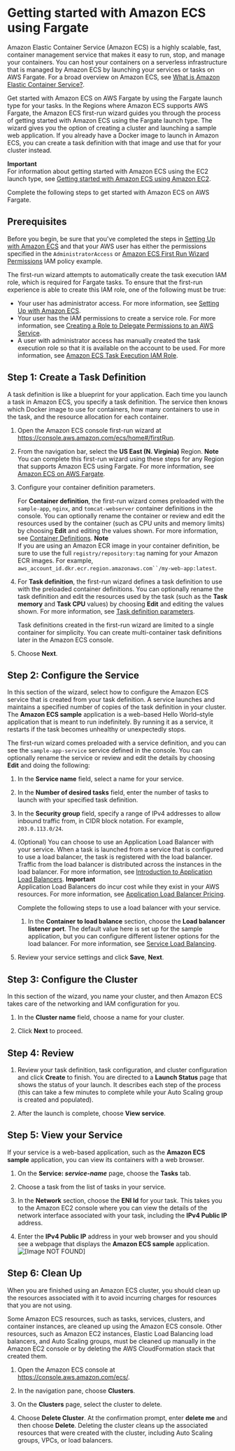 # Getting started with Amazon ECS using Fargate<a name="getting-started-fargate"></a>

Amazon Elastic Container Service \(Amazon ECS\) is a highly scalable, fast, container management service that makes it easy to run, stop, and manage your containers\. You can host your containers on a serverless infrastructure that is managed by Amazon ECS by launching your services or tasks on AWS Fargate\. For a broad overview on Amazon ECS, see [What is Amazon Elastic Container Service?](Welcome.md)\.

Get started with Amazon ECS on AWS Fargate by using the Fargate launch type for your tasks\. In the Regions where Amazon ECS supports AWS Fargate, the Amazon ECS first\-run wizard guides you through the process of getting started with Amazon ECS using the Fargate launch type\. The wizard gives you the option of creating a cluster and launching a sample web application\. If you already have a Docker image to launch in Amazon ECS, you can create a task definition with that image and use that for your cluster instead\.

**Important**  
For information about getting started with Amazon ECS using the EC2 launch type, see [Getting started with Amazon ECS using Amazon EC2](getting-started-ecs-ec2.md)\.

Complete the following steps to get started with Amazon ECS on AWS Fargate\.

## Prerequisites<a name="first-run-prereqs"></a>

Before you begin, be sure that you've completed the steps in [Setting Up with Amazon ECS](get-set-up-for-amazon-ecs.md) and that your AWS user has either the permissions specified in the `AdministratorAccess` or [Amazon ECS First Run Wizard Permissions](security_iam_id-based-policy-examples.md#first-run-permissions) IAM policy example\.

The first\-run wizard attempts to automatically create the task execution IAM role, which is required for Fargate tasks\. To ensure that the first\-run experience is able to create this IAM role, one of the following must be true:
+ Your user has administrator access\. For more information, see [Setting Up with Amazon ECS](get-set-up-for-amazon-ecs.md)\.
+ Your user has the IAM permissions to create a service role\. For more information, see [Creating a Role to Delegate Permissions to an AWS Service](https://docs.aws.amazon.com/IAM/latest/UserGuide/id_roles_create_for-service.html)\.
+ A user with administrator access has manually created the task execution role so that it is available on the account to be used\. For more information, see [Amazon ECS Task Execution IAM Role](task_execution_IAM_role.md)\. 

## Step 1: Create a Task Definition<a name="first-run-task-def"></a>

A task definition is like a blueprint for your application\. Each time you launch a task in Amazon ECS, you specify a task definition\. The service then knows which Docker image to use for containers, how many containers to use in the task, and the resource allocation for each container\.

1. Open the Amazon ECS console first\-run wizard at [https://console\.aws\.amazon\.com/ecs/home\#/firstRun](https://console.aws.amazon.com/ecs/home#/firstRun)\.

1. From the navigation bar, select the **US East \(N\. Virginia\)** Region\.
**Note**  
You can complete this first\-run wizard using these steps for any Region that supports Amazon ECS using Fargate\. For more information, see [Amazon ECS on AWS Fargate](AWS_Fargate.md)\.

1. Configure your container definition parameters\. 

   For **Container definition**, the first\-run wizard comes preloaded with the `sample-app`, `nginx`, and `tomcat-webserver` container definitions in the console\. You can optionally rename the container or review and edit the resources used by the container \(such as CPU units and memory limits\) by choosing **Edit** and editing the values shown\. For more information, see [Container Definitions](task_definition_parameters.md#container_definitions)\.
**Note**  
If you are using an Amazon ECR image in your container definition, be sure to use the full `registry/repository:tag` naming for your Amazon ECR images\. For example, `aws_account_id.dkr.ecr.region.amazonaws.com``/my-web-app:latest`\.

1. For **Task definition**, the first\-run wizard defines a task definition to use with the preloaded container definitions\. You can optionally rename the task definition and edit the resources used by the task \(such as the **Task memory** and **Task CPU** values\) by choosing **Edit** and editing the values shown\. For more information, see [Task definition parameters](task_definition_parameters.md)\.

   Task definitions created in the first\-run wizard are limited to a single container for simplicity\. You can create multi\-container task definitions later in the Amazon ECS console\.

1. Choose **Next**\.

## Step 2: Configure the Service<a name="first-run-service"></a>

In this section of the wizard, select how to configure the Amazon ECS service that is created from your task definition\. A service launches and maintains a specified number of copies of the task definition in your cluster\. The **Amazon ECS sample** application is a web\-based Hello World–style application that is meant to run indefinitely\. By running it as a service, it restarts if the task becomes unhealthy or unexpectedly stops\.

The first\-run wizard comes preloaded with a service definition, and you can see the `sample-app-service` service defined in the console\. You can optionally rename the service or review and edit the details by choosing **Edit** and doing the following:

1. In the **Service name** field, select a name for your service\.

1. In the **Number of desired tasks** field, enter the number of tasks to launch with your specified task definition\.

1. In the **Security group** field, specify a range of IPv4 addresses to allow inbound traffic from, in CIDR block notation\. For example, `203.0.113.0/24`\.

1. \(Optional\) You can choose to use an Application Load Balancer with your service\. When a task is launched from a service that is configured to use a load balancer, the task is registered with the load balancer\. Traffic from the load balancer is distributed across the instances in the load balancer\. For more information, see [Introduction to Application Load Balancers](https://docs.aws.amazon.com/elasticloadbalancing/latest/application/introduction.html)\.
**Important**  
Application Load Balancers do incur cost while they exist in your AWS resources\. For more information, see [Application Load Balancer Pricing](http://aws.amazon.com/elasticloadbalancing/applicationloadbalancer/pricing/)\.

   Complete the following steps to use a load balancer with your service\.

   1. In the **Container to load balance** section, choose the **Load balancer listener port**\. The default value here is set up for the sample application, but you can configure different listener options for the load balancer\. For more information, see [Service Load Balancing](service-load-balancing.md)\.

1. Review your service settings and click **Save**, **Next**\.

## Step 3: Configure the Cluster<a name="first-run-cluster"></a>

In this section of the wizard, you name your cluster, and then Amazon ECS takes care of the networking and IAM configuration for you\.

1. In the **Cluster name** field, choose a name for your cluster\.

1. Click **Next** to proceed\.

## Step 4: Review<a name="first-run-review"></a>

1. Review your task definition, task configuration, and cluster configuration and click **Create** to finish\. You are directed to a **Launch Status** page that shows the status of your launch\. It describes each step of the process \(this can take a few minutes to complete while your Auto Scaling group is created and populated\)\.

1. After the launch is complete, choose **View service**\.

## Step 5: View your Service<a name="first-run-view"></a>

If your service is a web\-based application, such as the **Amazon ECS sample** application, you can view its containers with a web browser\.

1. On the **Service: *service\-name*** page, choose the **Tasks** tab\.

1. Choose a task from the list of tasks in your service\.

1. In the **Network** section, choose the **ENI Id** for your task\. This takes you to the Amazon EC2 console where you can view the details of the network interface associated with your task, including the **IPv4 Public IP** address\.

1. Enter the **IPv4 Public IP** address in your web browser and you should see a webpage that displays the **Amazon ECS sample** application\.  
![\[Image NOT FOUND\]](http://docs.aws.amazon.com/AmazonECS/latest/developerguide/images/ECS_Sample_Application.png)

## Step 6: Clean Up<a name="first-run-cleanup"></a>

When you are finished using an Amazon ECS cluster, you should clean up the resources associated with it to avoid incurring charges for resources that you are not using\.

Some Amazon ECS resources, such as tasks, services, clusters, and container instances, are cleaned up using the Amazon ECS console\. Other resources, such as Amazon EC2 instances, Elastic Load Balancing load balancers, and Auto Scaling groups, must be cleaned up manually in the Amazon EC2 console or by deleting the AWS CloudFormation stack that created them\.

1. Open the Amazon ECS console at [https://console\.aws\.amazon\.com/ecs/](https://console.aws.amazon.com/ecs/)\.

1. In the navigation pane, choose **Clusters**\.

1. On the **Clusters** page, select the cluster to delete\.

1. Choose **Delete Cluster**\. At the confirmation prompt, enter **delete me** and then choose **Delete**\. Deleting the cluster cleans up the associated resources that were created with the cluster, including Auto Scaling groups, VPCs, or load balancers\.